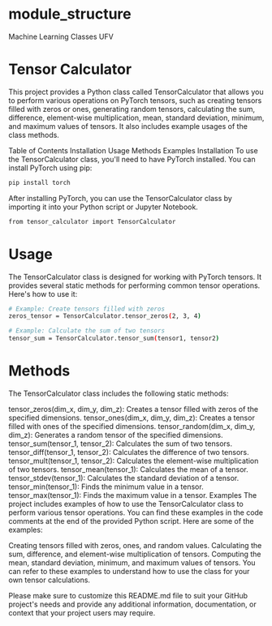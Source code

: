 # module_structure
Machine Learning Classes UFV

# Tensor Calculator
This project provides a Python class called TensorCalculator that allows you to perform various operations on PyTorch tensors, such as creating tensors filled with zeros or ones, generating random tensors, calculating the sum, difference, element-wise multiplication, mean, standard deviation, minimum, and maximum values of tensors. It also includes example usages of the class methods.

Table of Contents
Installation
Usage
Methods
Examples
Installation
To use the TensorCalculator class, you'll need to have PyTorch installed. You can install PyTorch using pip:


 ```sh
pip install torch
```
After installing PyTorch, you can use the TensorCalculator class by importing it into your Python script or Jupyter Notebook.

 ```sh
from tensor_calculator import TensorCalculator
```

# Usage
The TensorCalculator class is designed for working with PyTorch tensors. It provides several static methods for performing common tensor operations. Here's how to use it:

 ```sh
# Example: Create tensors filled with zeros
zeros_tensor = TensorCalculator.tensor_zeros(2, 3, 4)

# Example: Calculate the sum of two tensors
tensor_sum = TensorCalculator.tensor_sum(tensor1, tensor2)
```

# Methods
The TensorCalculator class includes the following static methods:

tensor_zeros(dim_x, dim_y, dim_z): Creates a tensor filled with zeros of the specified dimensions.
tensor_ones(dim_x, dim_y, dim_z): Creates a tensor filled with ones of the specified dimensions.
tensor_random(dim_x, dim_y, dim_z): Generates a random tensor of the specified dimensions.
tensor_sum(tensor_1, tensor_2): Calculates the sum of two tensors.
tensor_diff(tensor_1, tensor_2): Calculates the difference of two tensors.
tensor_mult(tensor_1, tensor_2): Calculates the element-wise multiplication of two tensors.
tensor_mean(tensor_1): Calculates the mean of a tensor.
tensor_stdev(tensor_1): Calculates the standard deviation of a tensor.
tensor_min(tensor_1): Finds the minimum value in a tensor.
tensor_max(tensor_1): Finds the maximum value in a tensor.
Examples
The project includes examples of how to use the TensorCalculator class to perform various tensor operations. You can find these examples in the code comments at the end of the provided Python script. Here are some of the examples:

Creating tensors filled with zeros, ones, and random values.
Calculating the sum, difference, and element-wise multiplication of tensors.
Computing the mean, standard deviation, minimum, and maximum values of tensors.
You can refer to these examples to understand how to use the class for your own tensor calculations.

Please make sure to customize this README.md file to suit your GitHub project's needs and provide any additional information, documentation, or context that your project users may require.
